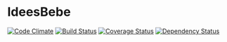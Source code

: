 IdeesBebe
=========
[![Code Climate](https://codeclimate.com/github/AlexKtf/IdeesBebe.png)](https://codeclimate.com/github/AlexKtf/IdeesBebe)
[![Build Status](https://travis-ci.org/AlexKtf/IdeesBebe.png)](https://travis-ci.org/[AlexKtf]/[IdeesBebe])
[![Coverage Status](https://coveralls.io/repos/AlexKtf/IdeesBebe/badge.png?branch=master)](https://coveralls.io/r/AlexKtf/IdeesBebe?branch=master)
[![Dependency Status](https://gemnasium.com/AlexKtf/IdeesBebe.png)](https://gemnasium.com/AlexKtf/IdeesBebe)
